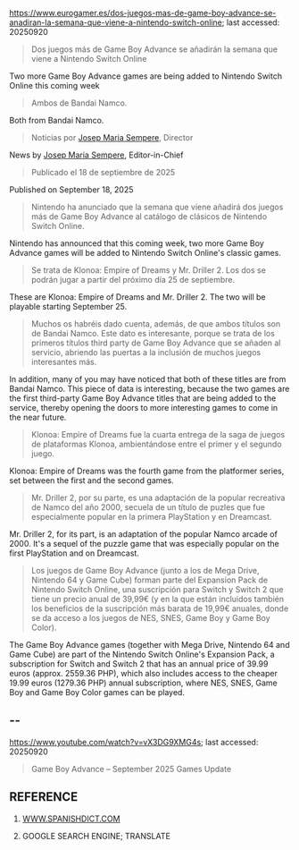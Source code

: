https://www.eurogamer.es/dos-juegos-mas-de-game-boy-advance-se-anadiran-la-semana-que-viene-a-nintendo-switch-online; last accessed: 20250920

> Dos juegos más de Game Boy Advance se añadirán la semana que viene a Nintendo Switch Online

Two more Game Boy Advance games are being added to Nintendo Switch Online this coming week 

> Ambos de Bandai Namco.

Both from Bandai Namco.

> Noticias por [Josep Maria Sempere](https://www.eurogamer.es/authors/josep-maria-sempere), Director

News by [Josep Maria Sempere](https://www.eurogamer.es/authors/josep-maria-sempere), Editor-in-Chief

> Publicado el 18 de septiembre de 2025

Published on September 18, 2025

> Nintendo ha anunciado que la semana que viene añadirá dos juegos más de Game Boy Advance al catálogo de clásicos de Nintendo Switch Online.

Nintendo has announced that this coming week, two more Game Boy Advance games will be added to Nintendo Switch Online's classic games. 

> Se trata de Klonoa: Empire of Dreams y Mr. Driller 2. Los dos se podrán jugar a partir del próximo día 25 de septiembre.

These are Klonoa: Empire of Dreams and Mr. Driller 2. The two will be playable starting September 25.

> Muchos os habréis dado cuenta, además, de que ambos títulos son de Bandai Namco. Este dato es interesante, porque se trata de los primeros títulos third party de Game Boy Advance que se añaden al servicio, abriendo las puertas a la inclusión de muchos juegos interesantes más.

In addition, many of you may have noticed that both of these titles are from Bandai Namco. This piece of data is interesting, because the two games are the first third-party Game Boy Advance titles that are being added to the service, thereby opening the doors to more interesting games to come in the near future.

> Klonoa: Empire of Dreams fue la cuarta entrega de la saga de juegos de plataformas Klonoa, ambientándose entre el primer y el segundo juego.

Klonoa: Empire of Dreams was the fourth game from the platformer series, set between the first and the second games.

> Mr. Driller 2, por su parte, es una adaptación de la popular recreativa de Namco del año 2000, secuela de un título de puzles que fue especialmente popular en la primera PlayStation y en Dreamcast.

Mr. Driller 2, for its part, is an adaptation of the popular Namco arcade of 2000. It's a sequel of the puzzle game that was especially popular on the first PlayStation and on Dreamcast.

> Los juegos de Game Boy Advance (junto a los de Mega Drive, Nintendo 64 y Game Cube) forman parte del Expansion Pack de Nintendo Switch Online, una suscripción para Switch y Switch 2 que tiene un precio anual de 39,99€ (y en la que están incluidos también los beneficios de la suscripción más barata de 19,99€ anuales, donde se da acceso a los juegos de NES, SNES, Game Boy y Game Boy Color). 

The Game Boy Advance games (together with Mega Drive, Nintendo 64 and Game Cube) are part of the Nintendo Switch Online's Expansion Pack, a subscription for Switch and Switch 2 that has an annual price of 39.99 euros (approx. 2559.36 PHP), which also includes access to the cheaper 19.99 euros (1279.36 PHP) annual subscription, where NES, SNES, Game Boy and Game Boy Color games can be played.

## --

https://www.youtube.com/watch?v=vX3DG9XMG4s; last accessed: 20250920

> Game Boy Advance – September 2025 Games Update 


## REFERENCE

1) [WWW.SPANISHDICT.COM](https://www.spanishdict.com)

2) GOOGLE SEARCH ENGINE; TRANSLATE